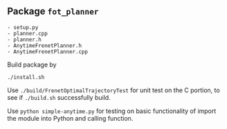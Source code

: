 ## Package `fot_planner`

```
- setup.py 
- planner.cpp
- planner.h
- AnytimeFrenetPlanner.h
- AnytimeFrenetPlanner.cpp
```


Build package by
```
./install.sh
```

Use `./build/FrenetOptimalTrajectoryTest` for unit test on the C portion, to see if `./build.sh` successfully build. 

Use `python simple-anytime.py` for testing on basic functionality of import the module into Python and calling function.